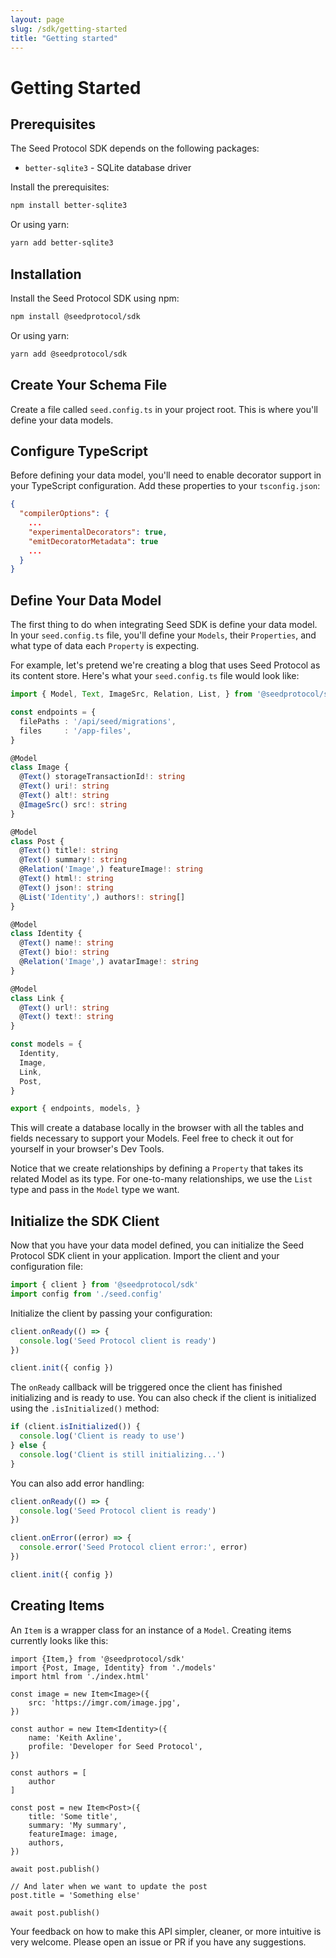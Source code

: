 ```yaml
---
layout: page
slug: /sdk/getting-started
title: "Getting started"
---
```


# Getting Started

## Prerequisites

The Seed Protocol SDK depends on the following packages:

- `better-sqlite3` - SQLite database driver

Install the prerequisites:

```bash
npm install better-sqlite3
```

Or using yarn:

```bash
yarn add better-sqlite3
```

## Installation

Install the Seed Protocol SDK using npm:

```bash
npm install @seedprotocol/sdk
```

Or using yarn:

```bash
yarn add @seedprotocol/sdk
```

## Create Your Schema File

Create a file called `seed.config.ts` in your project root. This is where you'll define your data models.

## Configure TypeScript

Before defining your data model, you'll need to enable decorator support in your TypeScript configuration. Add these properties to your `tsconfig.json`:

```json
{
  "compilerOptions": {
    ...
    "experimentalDecorators": true,
    "emitDecoratorMetadata": true
    ...
  }
}
```

## Define Your Data Model

The first thing to do when integrating Seed SDK is define your data model. In your `seed.config.ts` file, you'll define your `Models`, their `Properties`, and what type of data each `Property` is expecting.

For example, let's pretend we're creating a blog that uses Seed Protocol as its content store. Here's what your `seed.config.ts` file would look like:

```typescript
import { Model, Text, ImageSrc, Relation, List, } from '@seedprotocol/sdk'

const endpoints = {
  filePaths : '/api/seed/migrations',
  files     : '/app-files',
}

@Model
class Image {
  @Text() storageTransactionId!: string
  @Text() uri!: string
  @Text() alt!: string
  @ImageSrc() src!: string
}

@Model
class Post {
  @Text() title!: string
  @Text() summary!: string
  @Relation('Image',) featureImage!: string
  @Text() html!: string
  @Text() json!: string
  @List('Identity',) authors!: string[]
}

@Model
class Identity {
  @Text() name!: string
  @Text() bio!: string
  @Relation('Image',) avatarImage!: string
}

@Model
class Link {
  @Text() url!: string
  @Text() text!: string
}

const models = {
  Identity,
  Image,
  Link,
  Post,
}

export { endpoints, models, }
```

This will create a database locally in the browser with all the tables and fields necessary to support your Models. Feel free to check it out for yourself in your browser's Dev Tools.

Notice that we create relationships by defining a `Property` that takes its related Model as its type. For one-to-many relationships, we use the `List` type and pass in the `Model` type we want.

## Initialize the SDK Client

Now that you have your data model defined, you can initialize the Seed Protocol SDK client in your application. Import the client and your configuration file:

```typescript
import { client } from '@seedprotocol/sdk'
import config from './seed.config'
```

Initialize the client by passing your configuration:

```typescript
client.onReady(() => {
  console.log('Seed Protocol client is ready')
})

client.init({ config })
```

The `onReady` callback will be triggered once the client has finished initializing and is ready to use. You can also check if the client is initialized using the `.isInitialized()` method:

```typescript
if (client.isInitialized()) {
  console.log('Client is ready to use')
} else {
  console.log('Client is still initializing...')
}
```

You can also add error handling:

```typescript
client.onReady(() => {
  console.log('Seed Protocol client is ready')
})

client.onError((error) => {
  console.error('Seed Protocol client error:', error)
})

client.init({ config })
```

## Creating Items

An `Item` is a wrapper class for an instance of a `Model`. Creating items currently looks like this:

```typescript=
import {Item,} from '@seedprotocol/sdk'
import {Post, Image, Identity} from './models'
import html from './index.html'

const image = new Item<Image>({
    src: 'https://imgr.com/image.jpg',
})

const author = new Item<Identity>({
    name: 'Keith Axline',
    profile: 'Developer for Seed Protocol',
})

const authors = [
    author
]

const post = new Item<Post>({
    title: 'Some title',
    summary: 'My summary',
    featureImage: image,
    authors,
})

await post.publish()

// And later when we want to update the post
post.title = 'Something else'

await post.publish()

```

Your feedback on how to make this API simpler, cleaner, or more intuitive is very welcome. Please open an issue or PR if you have any suggestions.
